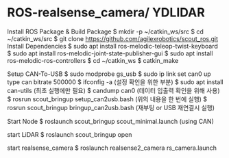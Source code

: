 # ROS-realsense_camera/ YDLIDAR

Install ROS Package & Build Package
$ mkdir -p ~/catkin_ws/src
$ cd ~/catkin_ws/src
$ git clone https://github.com/agilexrobotics/scout_ros.git
Install Dependencies
$ sudo apt install ros-melodic-teleop-twist-keyboard
$ sudo apt install ros-melodic-joint-state-publisher-gui
$ sudo apt install ros-melodic-ros-controllers
$ cd ~/catkin_ws
$ catkin_make

Setup CAN-To-USB
$ sudo modprobe gs_usb
$ sudo ip link set can0 up type can bitrate 500000
$ ifconfig -a (설정 확인을 위한 부분)
$ sudo apt install can-utils (최초 실행에만 필요)
$ candump can0 (데이터 입출력 확인을 위해 사용)
$ rosrun scout_bringup setup_can2usb.bash (위의 내용을 한 번에 실행)
$ rosrun scout_bringup bringup_can2usb.bash (재부팅 or USB 재연결시 실행)

Start Node
$ roslaunch scout_bringup scout_minimal.launch (using CAN)

start LiDAR
$ roslaunch scout_bringup open

start realsense_camera
$ roslaunch realsense2_camera rs_camera.launch
